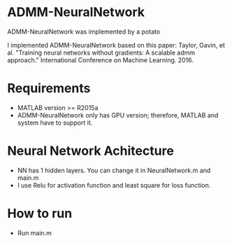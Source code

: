# ADMM-NeuralNetwork
ADMM-NeuralNetwork was implemented by a potato

I implemented ADMM-NeuralNetwork based on this paper: Taylor, Gavin, et al. "Training neural networks without gradients: A scalable admm approach." International Conference on Machine Learning. 2016.

# Requirements
- MATLAB version >= R2015a
- ADMM-NeuralNetwork only has GPU version; therefore, MATLAB and system have to support it.

# Neural Network Achitecture
- NN has 1 hidden layers. You can change it in NeuralNetwork.m and main.m
- I use Relu for activation function and least square for loss function.

# How to run
- Run main.m
